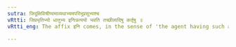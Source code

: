 ```yaml
---
sutra: जिदूक्षिविश्रीण्वमाव्यथाभ्यमपरिभूप्रसूभ्यश्च
vRtti: जिप्रभृतिभ्यो धातुभ्य इनिःप्रत्ययो भवति तच्छीलादिषु कर्तृषु ॥
vRtti_eng: The affix इनि comes, in the sense of 'the agent having such a habit &c', after the verbs जि 'to conquer', दृ 'to respect', क्षि 'to waste, to dwell, to go', विश्रि 'to shelter', इ 'to go', वम् 'to vomit', अव्यथ 'not to give pain', अभ्यम 'to injure', परिभू 'to humiliate' and प्रसू 'to beget'.

---
```

